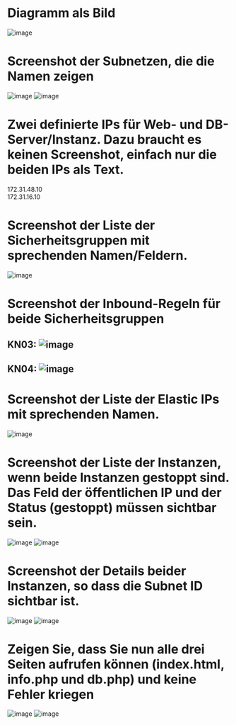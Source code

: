 # **Diagramm als Bild**
![image](https://github.com/user-attachments/assets/69e1ec83-a4cd-4953-a99e-8c5b8b10562c)


# Screenshot der Subnetzen, die die Namen zeigen

![image](https://github.com/user-attachments/assets/e591eed5-85a1-41a0-86ab-ddb73e0fe46d)
![image](https://github.com/user-attachments/assets/612257df-f1b2-4934-973b-b2b24f3c169f)

# Zwei definierte IPs für Web- und DB-Server/Instanz. Dazu braucht es keinen Screenshot, einfach nur die beiden IPs als Text.
172.31.48.10 <br>
172.31.16.10

# Screenshot der Liste der Sicherheitsgruppen mit sprechenden Namen/Feldern. 
![image](https://github.com/user-attachments/assets/192a48f8-2be7-43e1-ab47-cea83edcd439)

# Screenshot der Inbound-Regeln für beide Sicherheitsgruppen
## KN03: ![image](https://github.com/user-attachments/assets/5c608f17-9528-4c9b-a1f4-d64976267dfc)

## KN04: ![image](https://github.com/user-attachments/assets/99325564-6e1d-4bc0-b12f-3b04f688ad68)

# Screenshot der Liste der Elastic IPs mit sprechenden Namen.
![image](https://github.com/user-attachments/assets/48883f7e-f947-4916-b68d-2987c90a719a)

# Screenshot der Liste der Instanzen, wenn beide Instanzen gestoppt sind. Das Feld der öffentlichen IP und der Status (gestoppt) müssen sichtbar sein. 
![image](https://github.com/user-attachments/assets/1e331d06-c407-4574-88dd-7ba9ebfdf1e9)
![image](https://github.com/user-attachments/assets/3655edf0-db5b-417b-b176-21a3dde9fe8b)

# Screenshot der Details beider Instanzen, so dass die Subnet ID sichtbar ist.
![image](https://github.com/user-attachments/assets/0ac0386d-3fa8-4c61-8698-9ff1046ab165)
![image](https://github.com/user-attachments/assets/19031fa0-5acf-4c50-a8b4-be17afdb7640)

# Zeigen Sie, dass Sie nun alle drei Seiten aufrufen können (index.html, info.php und db.php) und keine Fehler kriegen
![image](https://github.com/user-attachments/assets/f0369950-11e8-45f2-b26c-7b1be485f59f)
![image](https://github.com/user-attachments/assets/faa29017-417c-410f-ade5-7da031a94925)
